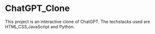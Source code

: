 # ChatGPT_Clone
This project is an interactive clone of ChatGPT. The techstacks used are HTML,CSS,JavaScript and Python.
